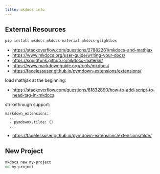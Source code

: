 ```yaml
---
title: mkdocs info
---
```


## External Resources

```bash
pip install mkdocs mkdocs-material mkdocs-glightbox
```

* <https://stackoverflow.com/questions/27882261/mkdocs-and-mathjax>
* <https://www.mkdocs.org/user-guide/writing-your-docs/>
* <https://squidfunk.github.io/mkdocs-material/>
* <https://www.markdownguide.org/tools/mkdocs/>
* <https://facelessuser.github.io/pymdown-extensions/extensions/>

load mathjax at the beginning:

* <https://stackoverflow.com/questions/61832890/how-to-add-script-to-head-tag-in-mkdocs>

strikethrough support:

```
markdown_extensions:
  ...
  - pymdownx.tilde: {}
  ...
```

* <https://facelessuser.github.io/pymdown-extensions/extensions/tilde/>


## New Project

```bash
mkdocs new my-project
cd my-project
```